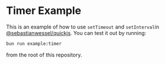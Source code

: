 # Timer Example

This is an example of how to use `setTimeout` and `setInterval`in [@sebastianwessel/quickjs](https://github.com/sebastianwessel/quickjs). You can test it out by running:

```sh
bun run example:timer
```

from the root of this repository.
